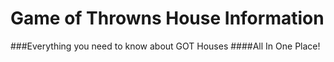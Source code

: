 # Game of Throwns House Information
###Everything you need to know about GOT Houses
####All In One Place!
